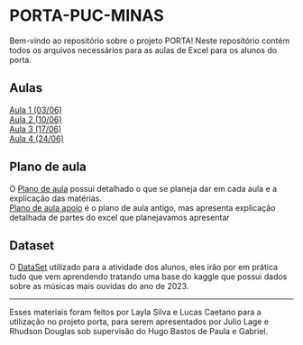 # PORTA-PUC-MINAS

Bem-vindo ao repositório sobre o projeto PORTA! Neste repositório contém todos os arquivos necessários para as aulas de Excel para os alunos do porta.

## Aulas

[Aula 1 (03/06)](https://github.com/LRCaetanoM/PORTA-PUC-MINAS/tree/main/Aula%201)  
[Aula 2 (10/06)](https://github.com/LRCaetanoM/PORTA-PUC-MINAS/tree/main/Aula%202)  
[Aula 3 (17/06)](https://github.com/LRCaetanoM/PORTA-PUC-MINAS/tree/main/Aula%203)  
[Aula 4 (24/06)](https://github.com/LRCaetanoM/PORTA-PUC-MINAS/tree/main/Aula%204)  

## Plano de aula

O [Plano de aula](https://docs.google.com/document/d/1GjWtR2y848QPZjsFHReZMJL8oS6mKMIk-Y_TwFTV5oA/edit) possui detalhado o que se planeja dar em cada aula e a explicação das matérias.  
[Plano de aula apoio](https://docs.google.com/document/d/1d3Xs1ZBSAoXraccpBcAfpJ8A53y5w3LdPXuCZWsd5MQ/edit?usp=sharing) é o plano de aula antigo, mas apresenta explicação detalhada de partes do excel que planejavamos apresentar

## Dataset

O [DataSet](https://www.kaggle.com/datasets/nelgiriyewithana/top-spotify-songs-2023) utilizado para a atividade dos alunos, eles irão por em prática tudo que vem aprendendo tratando uma base do kaggle que possui dados sobre as músicas mais ouvidas do ano de 2023.

---

Esses materiais foram feitos por Layla Silva e Lucas Caetano para a utilização no projeto porta, para serem apresentados por Julio Lage e Rhudson Douglas sob supervisão do Hugo Bastos de Paula e Gabriel.

